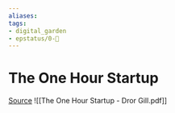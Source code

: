 ```yaml
---
aliases: 
tags: 
- digital_garden
- epstatus/0-🌰
---
```

# The One Hour Startup

[Source](https://www.linkedin.com/posts/jan-hegewald_chatgpt-ai-startups-activity-7025768479358099456-UWae?utm_source=share&utm_medium=member_desktop)
![[The One Hour Startup - Dror Gill.pdf]]